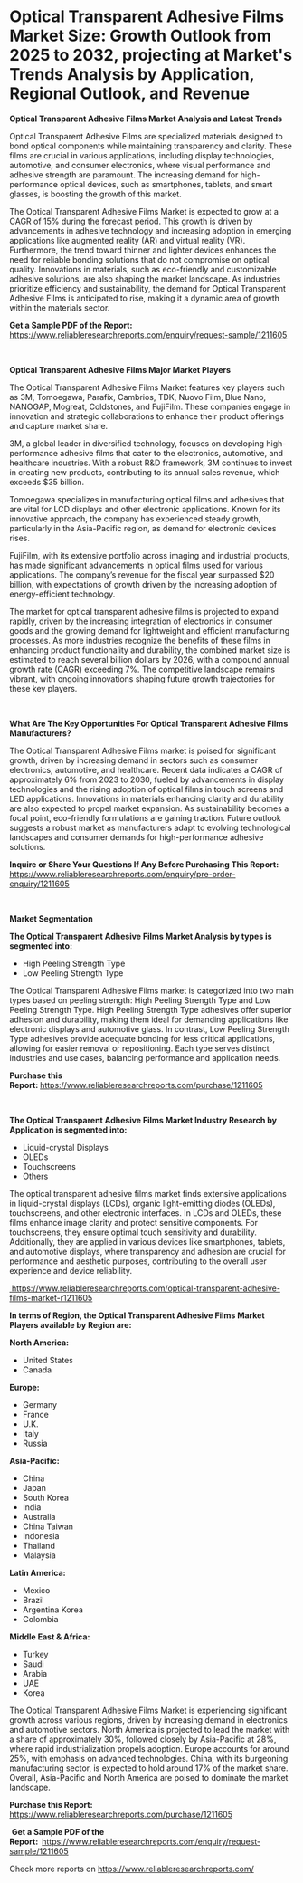 <p><h1>Optical Transparent Adhesive Films Market Size: Growth Outlook from 2025 to 2032, projecting at Market's Trends Analysis by Application, Regional Outlook, and Revenue</h1></p><p><strong>Optical Transparent Adhesive Films Market Analysis and Latest Trends</strong></p>
<p><p>Optical Transparent Adhesive Films are specialized materials designed to bond optical components while maintaining transparency and clarity. These films are crucial in various applications, including display technologies, automotive, and consumer electronics, where visual performance and adhesive strength are paramount. The increasing demand for high-performance optical devices, such as smartphones, tablets, and smart glasses, is boosting the growth of this market.</p><p>The Optical Transparent Adhesive Films Market is expected to grow at a CAGR of 15% during the forecast period. This growth is driven by advancements in adhesive technology and increasing adoption in emerging applications like augmented reality (AR) and virtual reality (VR). Furthermore, the trend toward thinner and lighter devices enhances the need for reliable bonding solutions that do not compromise on optical quality. Innovations in materials, such as eco-friendly and customizable adhesive solutions, are also shaping the market landscape. As industries prioritize efficiency and sustainability, the demand for Optical Transparent Adhesive Films is anticipated to rise, making it a dynamic area of growth within the materials sector.</p></p>
<p><strong>Get a Sample PDF of the Report:&nbsp;</strong> <a href="https://www.reliableresearchreports.com/enquiry/request-sample/1211605?utm_campaign=2203&utm_medium=2&utm_source=Github&utm_content=ia&utm_term=24032025&utm_id=optical-transparent-adhesive-films">https://www.reliableresearchreports.com/enquiry/request-sample/1211605</a></p>
<p>&nbsp;</p>
<p><strong>Optical Transparent Adhesive Films Major Market Players</strong></p>
<p><p>The Optical Transparent Adhesive Films Market features key players such as 3M, Tomoegawa, Parafix, Cambrios, TDK, Nuovo Film, Blue Nano, NANOGAP, Mogreat, Coldstones, and FujiFilm. These companies engage in innovation and strategic collaborations to enhance their product offerings and capture market share.</p><p>3M, a global leader in diversified technology, focuses on developing high-performance adhesive films that cater to the electronics, automotive, and healthcare industries. With a robust R&D framework, 3M continues to invest in creating new products, contributing to its annual sales revenue, which exceeds $35 billion.</p><p>Tomoegawa specializes in manufacturing optical films and adhesives that are vital for LCD displays and other electronic applications. Known for its innovative approach, the company has experienced steady growth, particularly in the Asia-Pacific region, as demand for electronic devices rises.</p><p>FujiFilm, with its extensive portfolio across imaging and industrial products, has made significant advancements in optical films used for various applications. The company’s revenue for the fiscal year surpassed $20 billion, with expectations of growth driven by the increasing adoption of energy-efficient technology.</p><p>The market for optical transparent adhesive films is projected to expand rapidly, driven by the increasing integration of electronics in consumer goods and the growing demand for lightweight and efficient manufacturing processes. As more industries recognize the benefits of these films in enhancing product functionality and durability, the combined market size is estimated to reach several billion dollars by 2026, with a compound annual growth rate (CAGR) exceeding 7%. The competitive landscape remains vibrant, with ongoing innovations shaping future growth trajectories for these key players.</p></p>
<p>&nbsp;</p>
<p><strong>What Are The Key Opportunities For Optical Transparent Adhesive Films Manufacturers?</strong></p>
<p><p>The Optical Transparent Adhesive Films market is poised for significant growth, driven by increasing demand in sectors such as consumer electronics, automotive, and healthcare. Recent data indicates a CAGR of approximately 6% from 2023 to 2030, fueled by advancements in display technologies and the rising adoption of optical films in touch screens and LED applications. Innovations in materials enhancing clarity and durability are also expected to propel market expansion. As sustainability becomes a focal point, eco-friendly formulations are gaining traction. Future outlook suggests a robust market as manufacturers adapt to evolving technological landscapes and consumer demands for high-performance adhesive solutions.</p></p>
<p><strong>Inquire or Share Your Questions If Any Before Purchasing This Report:</strong> <a href="https://www.reliableresearchreports.com/enquiry/pre-order-enquiry/1211605?utm_campaign=2203&utm_medium=2&utm_source=Github&utm_content=ia&utm_term=24032025&utm_id=optical-transparent-adhesive-films">https://www.reliableresearchreports.com/enquiry/pre-order-enquiry/1211605</a></p>
<p>&nbsp;</p>
<p><strong>Market Segmentation</strong></p>
<p><strong>The Optical Transparent Adhesive Films Market Analysis by types is segmented into:</strong></p>
<p><ul><li>High Peeling Strength Type</li><li>Low Peeling Strength Type</li></ul></p>
<p><p>The Optical Transparent Adhesive Films market is categorized into two main types based on peeling strength: High Peeling Strength Type and Low Peeling Strength Type. High Peeling Strength Type adhesives offer superior adhesion and durability, making them ideal for demanding applications like electronic displays and automotive glass. In contrast, Low Peeling Strength Type adhesives provide adequate bonding for less critical applications, allowing for easier removal or repositioning. Each type serves distinct industries and use cases, balancing performance and application needs.</p></p>
<p><strong>Purchase this Report:&nbsp;</strong><a href="https://www.reliableresearchreports.com/purchase/1211605?utm_campaign=2203&utm_medium=2&utm_source=Github&utm_content=ia&utm_term=24032025&utm_id=optical-transparent-adhesive-films">https://www.reliableresearchreports.com/purchase/1211605</a></p>
<p>&nbsp;</p>
<p><strong>The Optical Transparent Adhesive Films Market Industry Research by Application is segmented into:</strong></p>
<p><ul><li>Liquid-crystal Displays</li><li>OLEDs</li><li>Touchscreens</li><li>Others</li></ul></p>
<p><p>The optical transparent adhesive films market finds extensive applications in liquid-crystal displays (LCDs), organic light-emitting diodes (OLEDs), touchscreens, and other electronic interfaces. In LCDs and OLEDs, these films enhance image clarity and protect sensitive components. For touchscreens, they ensure optimal touch sensitivity and durability. Additionally, they are applied in various devices like smartphones, tablets, and automotive displays, where transparency and adhesion are crucial for performance and aesthetic purposes, contributing to the overall user experience and device reliability.</p></p>
<p><a href="https://www.reliableresearchreports.com/optical-transparent-adhesive-films-market-r1211605?utm_campaign=2203&utm_medium=2&utm_source=Github&utm_content=ia&utm_term=24032025&utm_id=optical-transparent-adhesive-films">&nbsp;https://www.reliableresearchreports.com/optical-transparent-adhesive-films-market-r1211605</a></p>
<p><strong>In terms of Region, the Optical Transparent Adhesive Films Market Players available by Region are:</strong></p>
<p>
    <p> <strong> North America: </strong>
        <ul>
            <li>United States</li>
            <li>Canada</li>
        </ul>
        </p> 
    <p> <strong> Europe: </strong>
        <ul>
            <li>Germany</li>
            <li>France</li>
            <li>U.K.</li>
            <li>Italy</li>
            <li>Russia</li>
        </ul>
        </p> 
    <p> <strong> Asia-Pacific: </strong>
        <ul>
            <li>China</li>
            <li>Japan</li>
            <li>South Korea</li>
            <li>India</li>
            <li>Australia</li>
            <li>China Taiwan</li>
            <li>Indonesia</li>
            <li>Thailand</li>
            <li>Malaysia</li>
        </ul>
        </p> 
    <p> <strong> Latin America: </strong>
        <ul>
            <li>Mexico</li>
            <li>Brazil</li>
            <li>Argentina Korea</li>
            <li>Colombia</li>
        </ul>
        </p> 
    <p> <strong> Middle East & Africa: </strong>
        <ul>
            <li>Turkey</li>
            <li>Saudi</li>
            <li>Arabia</li>
            <li>UAE</li>
            <li>Korea</li>
        </ul>
    </p>
    </p>
<p><p>The Optical Transparent Adhesive Films Market is experiencing significant growth across various regions, driven by increasing demand in electronics and automotive sectors. North America is projected to lead the market with a share of approximately 30%, followed closely by Asia-Pacific at 28%, where rapid industrialization propels adoption. Europe accounts for around 25%, with emphasis on advanced technologies. China, with its burgeoning manufacturing sector, is expected to hold around 17% of the market share. Overall, Asia-Pacific and North America are poised to dominate the market landscape.</p></p>
<p><strong>Purchase this Report: </strong><a href="https://www.reliableresearchreports.com/purchase/1211605?utm_campaign=2203&utm_medium=2&utm_source=Github&utm_content=ia&utm_term=24032025&utm_id=optical-transparent-adhesive-films">https://www.reliableresearchreports.com/purchase/1211605</a></p>
<p>&nbsp;<strong>Get a Sample PDF of the Report:&nbsp;&nbsp;</strong><a href="https://www.reliableresearchreports.com/enquiry/request-sample/1211605?utm_campaign=2203&utm_medium=2&utm_source=Github&utm_content=ia&utm_term=24032025&utm_id=optical-transparent-adhesive-films">https://www.reliableresearchreports.com/enquiry/request-sample/1211605</a></p>
<p><strong></strong></p>
<p>Check more reports on <a href="https://www.reliableresearchreports.com/?utm_campaign=2203&utm_medium=2&utm_source=Github&utm_content=ia&utm_term=24032025&utm_id=optical-transparent-adhesive-films">https://www.reliableresearchreports.com/</a></p>